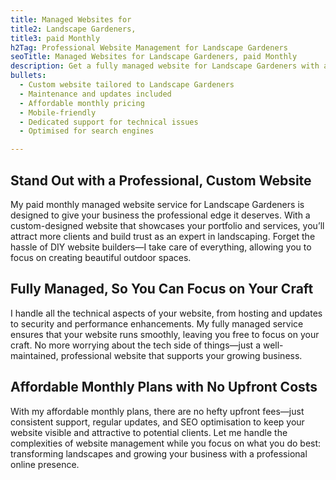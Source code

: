 ```yaml
---
title: Managed Websites for
title2: Landscape Gardeners,
title3: paid Monthly
h2Tag: Professional Website Management for Landscape Gardeners
seoTitle: Managed Websites for Landscape Gardeners, paid Monthly
description: Get a fully managed website for Landscape Gardeners with affordable monthly plans. Let me manage the details, so you can focus on creating beautiful outdoor spaces.
bullets:
  - Custom website tailored to Landscape Gardeners
  - Maintenance and updates included
  - Affordable monthly pricing
  - Mobile-friendly
  - Dedicated support for technical issues
  - Optimised for search engines

---
```

## Stand Out with a Professional, Custom Website

My paid monthly managed website service for Landscape Gardeners is designed to give your business the professional edge it deserves. With a custom-designed website that showcases your portfolio and services, you’ll attract more clients and build trust as an expert in landscaping. Forget the hassle of DIY website builders—I take care of everything, allowing you to focus on creating beautiful outdoor spaces.

## Fully Managed, So You Can Focus on Your Craft
I handle all the technical aspects of your website, from hosting and updates to security and performance enhancements. My fully managed service ensures that your website runs smoothly, leaving you free to focus on your craft. No more worrying about the tech side of things—just a well-maintained, professional website that supports your growing business.

## Affordable Monthly Plans with No Upfront Costs
With my affordable monthly plans, there are no hefty upfront fees—just consistent support, regular updates, and SEO optimisation to keep your website visible and attractive to potential clients. Let me handle the complexities of website management while you focus on what you do best: transforming landscapes and growing your business with a professional online presence.
